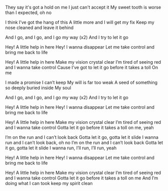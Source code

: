 They say it's got a hold on me
I just can't accept it
My sweet tooth is worse than I expected, oh no

I think I’ve got the hang of this
A little more and I will get my fix
Keep my nose cleaned and leave it behind

And I go, and I go, and I go my way (x2)
And I try to let it go

Hey! A little help in here
Hey! I wanna disappear
Let me take control and bring me back to life

Hey! A little help in here
Make my vision crystal clear
I’m tired of seeing red and I wanna take control
Cause I’ve got to let it go before it takes a toll
On me

I made a promise I can’t keep
My will is far too weak
A seed of something so deeply buried inside
My soul

And I go, and I go, and I go my way (x2)
And I try to let it go

Hey! A little help in here
Hey! I wanna disappear
Let me take control and bring me back to life

Hey! A little help in here
Make my vision crystal clear
I’m tired of seeing red and I wanna take control
Gotta let it go before it takes a toll on me, yeah

I’m on the run and I can’t look back
Gotta let it go, gotta let it slide
I wanna run and I can’t look back, oh no
I’m on the run and I can’t look back
Gotta let it go, gotta let it slide
I wanna run, I’ll run, I’ll run, yeah

Hey! A little help in here
Hey! I wanna disappear
Let me take control and bring me back to life

Hey! A little help in here
Make my vision crystal clear
I’m tired of seeing red and I wanna take control
Gotta let it go before it takes a toll on me
And I’m doing what I can took keep my spirit clean
